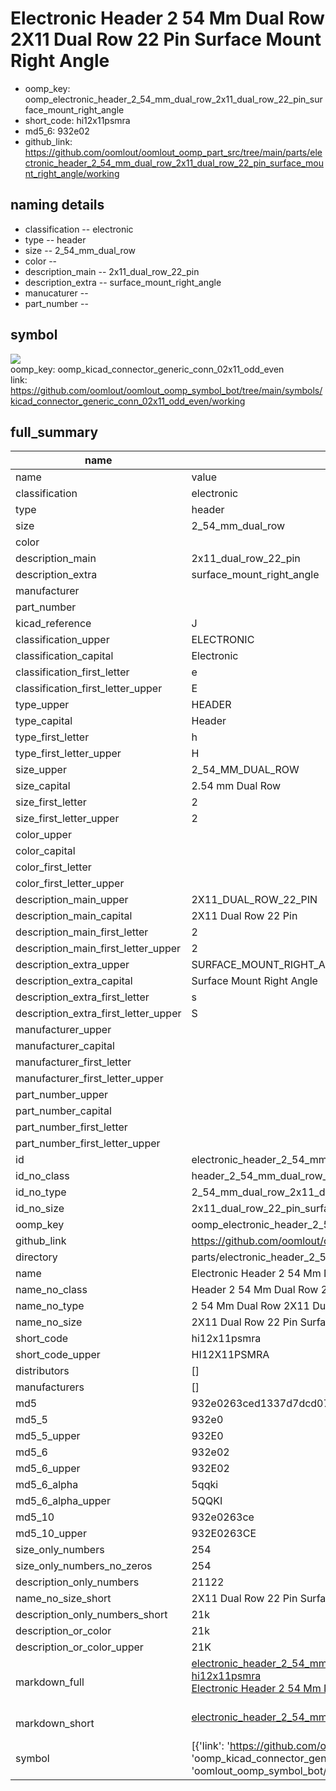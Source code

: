 # Electronic Header 2 54 Mm Dual Row 2X11 Dual Row 22 Pin Surface Mount Right Angle

  
* oomp_key: oomp_electronic_header_2_54_mm_dual_row_2x11_dual_row_22_pin_surface_mount_right_angle 
* short_code: hi12x11psmra
* md5_6: 932e02  
* github_link: https://github.com/oomlout/oomlout_oomp_part_src/tree/main/parts/electronic_header_2_54_mm_dual_row_2x11_dual_row_22_pin_surface_mount_right_angle/working  
## naming details
* classification -- electronic
* type -- header
* size -- 2_54_mm_dual_row
* color -- 
* description_main -- 2x11_dual_row_22_pin
* description_extra -- surface_mount_right_angle
* manucaturer -- 
* part_number -- 



## symbol

![](symbol/{index}}/working/working_600.png)  
oomp_key: oomp_kicad_connector_generic_conn_02x11_odd_even  
link: https://github.com/oomlout/oomlout_oomp_symbol_bot/tree/main/symbols/kicad_connector_generic_conn_02x11_odd_even/working  


## full_summary
| name | value | 
| --- | --- | 
| name | value | 
| classification | electronic | 
| type | header | 
| size | 2_54_mm_dual_row | 
| color |  | 
| description_main | 2x11_dual_row_22_pin | 
| description_extra | surface_mount_right_angle | 
| manufacturer |  | 
| part_number |  | 
| kicad_reference | J | 
| classification_upper | ELECTRONIC | 
| classification_capital | Electronic | 
| classification_first_letter | e | 
| classification_first_letter_upper | E | 
| type_upper | HEADER | 
| type_capital | Header | 
| type_first_letter | h | 
| type_first_letter_upper | H | 
| size_upper | 2_54_MM_DUAL_ROW | 
| size_capital | 2.54 mm Dual Row | 
| size_first_letter | 2 | 
| size_first_letter_upper | 2 | 
| color_upper |  | 
| color_capital |  | 
| color_first_letter |  | 
| color_first_letter_upper |  | 
| description_main_upper | 2X11_DUAL_ROW_22_PIN | 
| description_main_capital | 2X11 Dual Row 22 Pin | 
| description_main_first_letter | 2 | 
| description_main_first_letter_upper | 2 | 
| description_extra_upper | SURFACE_MOUNT_RIGHT_ANGLE | 
| description_extra_capital | Surface Mount Right Angle | 
| description_extra_first_letter | s | 
| description_extra_first_letter_upper | S | 
| manufacturer_upper |  | 
| manufacturer_capital |  | 
| manufacturer_first_letter |  | 
| manufacturer_first_letter_upper |  | 
| part_number_upper |  | 
| part_number_capital |  | 
| part_number_first_letter |  | 
| part_number_first_letter_upper |  | 
| id | electronic_header_2_54_mm_dual_row_2x11_dual_row_22_pin_surface_mount_right_angle | 
| id_no_class | header_2_54_mm_dual_row_2x11_dual_row_22_pin_surface_mount_right_angle | 
| id_no_type | 2_54_mm_dual_row_2x11_dual_row_22_pin_surface_mount_right_angle | 
| id_no_size | 2x11_dual_row_22_pin_surface_mount_right_angle | 
| oomp_key | oomp_electronic_header_2_54_mm_dual_row_2x11_dual_row_22_pin_surface_mount_right_angle | 
| github_link | https://github.com/oomlout/oomlout_oomp_part_src/tree/main/parts/electronic_header_2_54_mm_dual_row_2x11_dual_row_22_pin_surface_mount_right_angle/working | 
| directory | parts/electronic_header_2_54_mm_dual_row_2x11_dual_row_22_pin_surface_mount_right_angle | 
| name | Electronic Header 2 54 Mm Dual Row 2X11 Dual Row 22 Pin Surface Mount Right Angle | 
| name_no_class | Header 2 54 Mm Dual Row 2X11 Dual Row 22 Pin Surface Mount Right Angle | 
| name_no_type | 2 54 Mm Dual Row 2X11 Dual Row 22 Pin Surface Mount Right Angle | 
| name_no_size | 2X11 Dual Row 22 Pin Surface Mount Right Angle | 
| short_code | hi12x11psmra | 
| short_code_upper | HI12X11PSMRA | 
| distributors | [] | 
| manufacturers | [] | 
| md5 | 932e0263ced1337d7dcd071da59ed1ab | 
| md5_5 | 932e0 | 
| md5_5_upper | 932E0 | 
| md5_6 | 932e02 | 
| md5_6_upper | 932E02 | 
| md5_6_alpha | 5qqki | 
| md5_6_alpha_upper | 5QQKI | 
| md5_10 | 932e0263ce | 
| md5_10_upper | 932E0263CE | 
| size_only_numbers | 254 | 
| size_only_numbers_no_zeros | 254 | 
| description_only_numbers | 21122 | 
| name_no_size_short | 2X11 Dual Row 22 Pin Surface Mount Right Angle | 
| description_only_numbers_short | 21k | 
| description_or_color | 21k | 
| description_or_color_upper | 21K | 
| markdown_full | [electronic_header_2_54_mm_dual_row_2x11_dual_row_22_pin_surface_mount_right_angle](https://github.com/oomlout/oomlout_oomp_part_src/tree/main/parts/electronic_header_2_54_mm_dual_row_2x11_dual_row_22_pin_surface_mount_right_angle/working)<br>[hi12x11psmra](https://github.com/oomlout/oomlout_oomp_part_src/tree/main/parts/electronic_header_2_54_mm_dual_row_2x11_dual_row_22_pin_surface_mount_right_angle/working)<br>[Electronic Header 2 54 Mm Dual Row 2X11 Dual Row 22 Pin Surface Mount Right Angle](https://github.com/oomlout/oomlout_oomp_part_src/tree/main/parts/electronic_header_2_54_mm_dual_row_2x11_dual_row_22_pin_surface_mount_right_angle/working)<br><br> | 
| markdown_short | [electronic_header_2_54_mm_dual_row_2x11_dual_row_22_pin_surface_mount_right_angle](https://github.com/oomlout/oomlout_oomp_part_src/tree/main/parts/electronic_header_2_54_mm_dual_row_2x11_dual_row_22_pin_surface_mount_right_angle/working)<br><br> | 
| symbol | [{'link': 'https://github.com/oomlout/oomlout_oomp_symbol_bot/tree/main/symbols/kicad_connector_generic_conn_02x11_odd_even', 'oomp_key': 'oomp_kicad_connector_generic_conn_02x11_odd_even', 'directory': 'oomlout_oomp_symbol_bot/symbols/kicad_connector_generic_conn_02x11_odd_even//working/working.kicad_sym', 'index': 0}] | 
